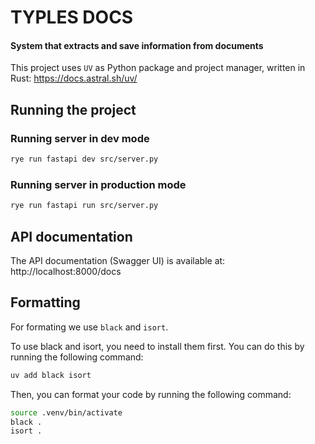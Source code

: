 # TYPLES DOCS
#### System that extracts and save information from documents

This project uses `UV` as Python package and project manager, written in Rust: https://docs.astral.sh/uv/

## Running the project

### Running server in dev mode

```bash
rye run fastapi dev src/server.py
```

### Running server in production mode

```bash
rye run fastapi run src/server.py
```

## API documentation

The API documentation (Swagger UI) is available at:
http://localhost:8000/docs

## Formatting

For formating we use `black` and `isort`.

To use black and isort, you need to install them first. You can do this by running the following command:

```bash
uv add black isort
```
Then, you can format your code by running the following command:

```bash
source .venv/bin/activate
black .
isort .
```